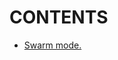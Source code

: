 # CONTENTS

- [Swarm mode.](https://github.com/Nouvellie/docker-1st/blob/docker/course/05.node-swarm-cluster/swarm-mode.md)